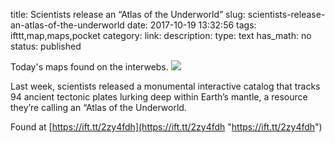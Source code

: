 title: Scientists release an “Atlas of the Underworld”
slug: scientists-release-an-atlas-of-the-underworld
date: 2017-10-19 13:32:56
tags: ifttt,map,maps,pocket
category: 
link: 
description: 
type: text
has_math: no
status: published

Today's maps found on the interwebs. ![](https://ift.tt/2gsk0xo)  
  

Last week, scientists released a monumental interactive catalog that tracks 94 ancient tectonic plates lurking deep within Earth’s mantle, a resource they’re calling an “Atlas of the Underworld.  
  

Found at [https://ift.tt/2zy4fdh](https://ift.tt/2zy4fdh "https://ift.tt/2zy4fdh")



